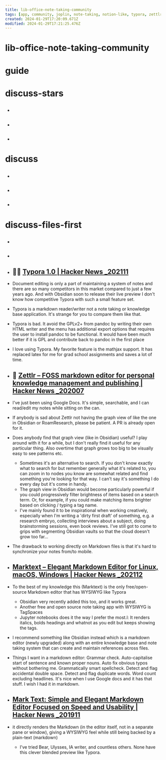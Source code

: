 ```yaml
---
title: lib-office-note-taking-community
tags: [app, community, joplin, note-taking, notion-like, typora, zettlr]
created: 2024-01-29T17:20:09.671Z
modified: 2024-01-29T17:21:25.476Z
---
```


# lib-office-note-taking-community

# guide

# discuss-stars
- ## 

- ## 

- ## 
# discuss
- ## 

- ## 

- ## 
# discuss-files-first
- ## 

- ## 

- ## 📓🎯 [Typora 1.0 | Hacker News _202111](https://news.ycombinator.com/item?id=29360720)
- Document editing is only a part of maintaining a system of notes and there are so many competitors in this market compared to just a few years ago. And with Obsidian soon to release their live preview I don't know how competitive Typora with such a small feature set.
- Typora is a markdown reader/writer not a note taking or knowledge base application. It's strange for you to compare them like that.

- Typora is bad. It avoid the GPLv2+ from pandoc by writing their own HTML writer and the menu has additional export options that requires the user to install pandoc to be functional. It would have been much better if it is GPL and contribute back to pandoc in the first place 

- I love using Typora. My favorite feature is the mathjax support. It has replaced latex for me for grad school assignments and saves a lot of time.

- ## 📓 [Zettlr – FOSS markdown editor for personal knowledge management and publishing | Hacker News _202007](https://news.ycombinator.com/item?id=23723775)
- I've just been using Google Docs. It's simple, searchable, and I can read/edit my notes while sitting on the can.

- If anybody is sad about Zettlr not having the graph view of like the one in Obsidian or RoamResearch, please be patient. A PR is already open for it.
- Does anybody find that graph view (like in Obsidian) useful? I play around with it for a while, but I don't really find it useful for any particular thing. Also overtime that graph grows too big to be visually easy to see patterns etc.
  - Sometimes it's an alternative to search. If you don't know exactly what to search for but remember generally what it's related to, you can zoom in to nodes you know are somewhat related and find something you're looking for that way. I can't say it's something I do every day but it's come in handy.
  - The graph view in Obsidian would become particularly powerful if you could progressively filter brightness of items based on a search term. Or, for example, if you could make matching items brighter based on clicking / typing a tag name.
  - I've mainly found it to be inspirational when working creatively, especially when I'm writing a 'dirty first draft' of something, e.g. a research embryo, collecting interviews about a subject, doing brainstorming sessions, even book reviews. I've still got to come to grips with segmenting Obsidian vaults so that the cloud doesn't grow too far...

- The drawback to working directly on Markdown files is that it's hard to synchronize your notes from/to mobile.

- ## [Marktext – Elegant Markdown Editor for Linux, macOS, Windows | Hacker News _202112](https://news.ycombinator.com/item?id=29687061)
- To the best of my knowledge this (Marktext) is the only free/open-source Markdown editor that has WYSIWYG like Typora
  - Obsidian very recently added this too, and it works great.
  - Another free and open source note taking app with WYSIWYG is TagSpaces 
  - Jupyter notebooks does it the way I prefer the most.l: It renders italics, bolds headings and whatnot as you edit but keeps showing the tags.

- I recommend something like Obsidian instead which is a markdown editor (newly upgraded) along with an entire knowledge base and note taking system that can create and maintain references across files.

- Things I want in a markdown editor: Grammar check. Auto-capitalise start of sentence and known proper nouns. Auto fix obvious typos without bothering me. Grammatically smart spellcheck. Detect and flag accidental double space. Detect and flag duplicate words. Word count excluding headlines. It's nice when I use Google docs and it has that stuff. I wish I had it in markdown.

- ## [Mark Text: Simple and Elegant Markdown Editor Focused on Speed and Usability | Hacker News _201911](https://news.ycombinator.com/item?id=21462832)
- it directly renders the Markdown (in the editor itself, not in a separate pane or window), giving a WYSIWYG feel while still being backed by a plain-text (markdown)
  - I’ve tried Bear, Ulysses, IA writer, and countless others. None have this clever blended preview like Typora.
